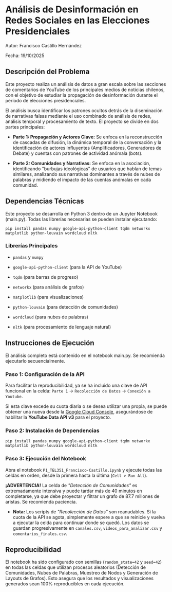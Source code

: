 # Análisis de Desinformación en Redes Sociales en las Elecciones Presidenciales

Autor: Francisco Castillo Hernández

Fecha: 19/10/2025

## Descripción del Problema

Este proyecto realiza un análisis de datos a gran escala sobre las secciones de comentarios de YouTube de los principales medios de noticias chilenos, con el objetivo de estudiar la propagación de desinformación durante el período de elecciones presidenciales.

El análisis busca identificar los patrones ocultos detrás de la diseminación de narrativas falsas mediante el uso combinado de análisis de redes, análisis temporal y procesamiento de texto. El proyecto se divide en dos partes principales:

- **Parte 1: Propagación y Actores Clave:** Se enfoca en la reconstrucción de cascadas de difusión, la dinámica temporal de la conversación y la identificación de actores influyentes (Amplificadores, Generadores de Debate) y cuentas con patrones de actividad anómala (bots).

- **Parte 2: Comunidades y Narrativas:** Se enfoca en la asociación, identificando "burbujas ideológicas" de usuarios que hablan de temas similares, analizando sus narrativas dominantes a través de nubes de palabras y midiendo el impacto de las cuentas anómalas en cada comunidad.

## Dependencias Técnicas

Este proyecto se desarrolla en Python 3 dentro de un Jupyter Notebook (main.py). Todas las librerías necesarias se pueden instalar ejecutando:

```
pip install pandas numpy google-api-python-client tqdm networkx matplotlib python-louvain wordcloud nltk

```

### Librerías Principales

- `pandas` y `numpy`

- `google-api-python-client` (para la API de YouTube)

- `tqdm` (para barras de progreso)

- `networkx` (para análisis de grafos)

- `matplotlib` (para visualizaciones)

- `python-louvain` (para detección de comunidades)

- `wordcloud` (para nubes de palabras)

- `nltk` (para procesamiento de lenguaje natural)

## Instrucciones de Ejecución

El análisis completo está contenido en el notebook main.py. Se recomienda ejecutarlo secuencialmente.

### Paso 1: Configuración de la API

Para facilitar la reproducibilidad, ya se ha incluido una clave de API funcional en la celda: `Parte 1` -> `Recolección de Datos` -> `Conexión a Youtube`.

Si esta clave excede su cuota diaria o se desea utilizar una propia, se puede obtener una nueva desde la [Google Cloud Console](https://console.cloud.google.com/apis/dashboard), asegurándose de habilitar la **YouTube Data API v3** para el proyecto.

### Paso 2: Instalación de Dependencias

```
pip install pandas numpy google-api-python-client tqdm networkx matplotlib python-louvain wordcloud nltk
```

### Paso 3: Ejecución del Notebook

Abra el notebook `P1_TEL351_Francisco-Castillo.ipynb` y ejecute todas las celdas en orden, desde la primera hasta la última (`Cell > Run All`).

**¡ADVERTENCIA!** La celda de _"Detección de Comunidades"_ es extremadamente intensiva y puede tardar más de 40 minutos en completarse, ya que debe proyectar y filtrar un grafo de 87.7 millones de aristas. Se recomienda paciencia.

- **Nota:** Los scripts de _"Recolección de Datos"_ son reanudables. Si la cuota de la API se agota, simplemente espere a que se reinicie y vuelva a ejecutar la celda para continuar donde se quedó. Los datos se guardan progresivamente en `canales.csv`, `videos_para_analizar.csv` y `comentarios_finales.csv`.

## Reproducibilidad

El notebook ha sido configurado con semillas (`random_state=42` y `seed=42`) en todas las celdas que utilizan procesos aleatorios (Detección de Comunidades, Nubes de Palabras, Muestreo de Nodos y Generación de Layouts de Grafos). Esto asegura que los resultados y visualizaciones generados sean 100% reproducibles en cada ejecución.

